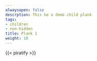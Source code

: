 ```yaml
---
alwaysopen: false
descrption: This be a demo child plank
tags:
- children
- non-hidden
title: Plank 1
weight: 10
---
```

{{< piratify >}}